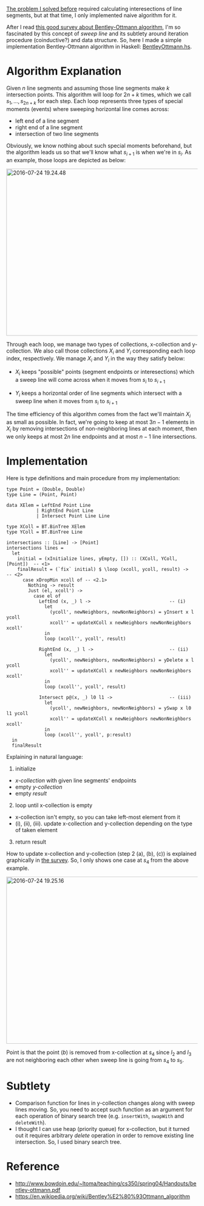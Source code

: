 <!--
{
  "title": "Bentley-Ottmann Algorithm (Line Segments Intersections)",
  "date": "2016-07-24T01:35:41.000Z",
  "category": "",
  "tags": [
    "algorithm",
    "haskell"
  ],
  "draft": false
}
-->

[The problem I solved before](http://wp.hiogawa.net/2016/06/27/uva-10084-hotter-colder-2/) required calculating interesections of line segments, but at that time, I only implemented naive algorithm for it.

After I read [this good survey about Bentley-Ottmann algorithm](http://www.bowdoin.edu/~ltoma/teaching/cs350/spring04/Handouts/bentley-ottmann.pdf), I'm so fascinated by this concept of _sweep line_ and its subtlety around iteration procedure (coinductive?) and data structure.
So, here I made a simple implementation Bentley-Ottmann algorithm in Haskell: [BentleyOttmann.hs](https://github.com/hi-ogawa/haskell_playground/blob/eca1254b3736ed8f7c90a1410a11ffdefacfdeb3/src/BentleyOttmann.hs).

# Algorithm Explanation

Given $n$ line segments and assuming those line segments make $k$ intersection points. This algorithm will loop for $2n + k$ times, which we call $s_1, ..., s_{2n + k}$ for each step.
Each loop represents three types of special moments (events) where sweeping horizontal line comes across:

- left end of a line segment
- right end of a line segment
- intersection of two line segments

Obviously, we know nothing about such special moments beforehand, but the algorithm leads us so that we'll know what $s_{i + 1}$ is when we're in $s_i$.
As an example, those loops are depicted as below:

<a href="http://wp.hiogawa.net/wp-content/uploads/2016/07/2016-07-24-19.24.48-1024x768.jpg"><img src="http://wp.hiogawa.net/wp-content/uploads/2016/07/2016-07-24-19.24.48-1024x768.jpg" alt="2016-07-24 19.24.48" width="584" height="438" class="alignnone size-large wp-image-1267" /></a>

Through each loop, we manage two types of collections, x-collection and y-collection. We also call those collections $X_i$ and $Y_i$ corresponding each loop index, respectively.
We manage $X_i$ and $Y_i$ in the way they satisfy below:

- $X_i$ keeps "possible" points (segment endpoints or interesections) which a sweep line will come across when it moves from $s_i$ to $s_{i+1}$

- $Y_i$ keeps a horizontal order of line segments which intersect with a sweep line when it moves from $s_i$ to $s_{i+1}$

The time efficiency of this algorithm comes from the fact we'll maintain $X_i$ as small as possible. In fact, we're going to keep at most $3n - 1$ elements in $X_i$ by removing intersections of non-neighboring lines at each moment, then we only keeps at most $2n$ line endpoints and at most $n - 1$ line intersections.

# Implementation

Here is type definitions and main procedure from my implementation:

```prettyprint
type Point = (Double, Double)
type Line = (Point, Point)

data XElem = LeftEnd Point Line
           | RightEnd Point Line
           | Intersect Point Line Line

type XColl = BT.BinTree XElem
type YColl = BT.BinTree Line

intersections :: [Line] -> [Point]
intersections lines =
  let
    initial = (xInitialize lines, yEmpty, []) :: (XColl, YColl, [Point])  -- <1>
    finalResult = (`fix` initial) $ \loop (xcoll, ycoll, result) ->       -- <2>
      case xDropMin xcoll of -- <2.1>
        Nothing -> result
        Just (el, xcoll') ->
          case el of
            LeftEnd (x, _) l ->                             -- (i)
              let
                (ycoll', newNeighbors, newNonNeighbors) = yInsert x l ycoll
                xcoll'' = updateXColl x newNeighbors newNonNeighbors xcoll'
              in
              loop (xcoll'', ycoll', result)

            RightEnd (x, _) l ->                            -- (ii)
              let
                (ycoll', newNeighbors, newNonNeighbors) = yDelete x l ycoll
                xcoll'' = updateXColl x newNeighbors newNonNeighbors xcoll'
              in
              loop (xcoll'', ycoll', result)

            Intersect p@(x, _) l0 l1 ->                     -- (iii)
              let
                (ycoll', newNeighbors, newNonNeighbors) = ySwap x l0 l1 ycoll
                xcoll'' = updateXColl x newNeighbors newNonNeighbors xcoll'
              in
              loop (xcoll'', ycoll', p:result)
  in
  finalResult
```

Explaining in natural language:

1. initialize 
  - _x-collection_ with given line segments' endpoints
  - empty _y-collection_
  - empty _result_
2. loop until x-collection is empty
  - x-collection isn't empty, so you can take left-most element from it
  - (i), (ii), (iii). update x-collection and y-collection depending on the type of taken element
3. return result

How to update x-collection and y-collection (step 2 (a), (b), (c)) is explained graphically in [the survey](http://www.bowdoin.edu/~ltoma/teaching/cs350/spring04/Handouts/bentley-ottmann.pdf).
So, I only shows one case at $s_4$ from the above example.

<a href="http://wp.hiogawa.net/wp-content/uploads/2016/07/2016-07-24-19.25.16-1024x768.jpg"><img src="http://wp.hiogawa.net/wp-content/uploads/2016/07/2016-07-24-19.25.16-1024x768.jpg" alt="2016-07-24 19.25.16" width="584" height="438" class="alignnone size-large wp-image-1266" /></a>

Point is that the point $(b)$ is removed from x-collection at $s_4$ since $l_2$ and $l_3$ are not neighboring each other when sweep line is going from $s_4$ to $s_5$.

# Subtlety

- Comparison function for lines in y-collection changes along with sweep lines moving. So, you need to accept such function as an argument for each operation of binary search tree (e.g. `insertWith`, `swapWith` and `deleteWith`).
- I thought I can use heap (priority queue) for x-collection, but it turned out it requires arbitrary _delete_ operation in order to remove existing line intersection. So, I used binary search tree.

# Reference

- http://www.bowdoin.edu/~ltoma/teaching/cs350/spring04/Handouts/bentley-ottmann.pdf
- https://en.wikipedia.org/wiki/Bentley%E2%80%93Ottmann_algorithm